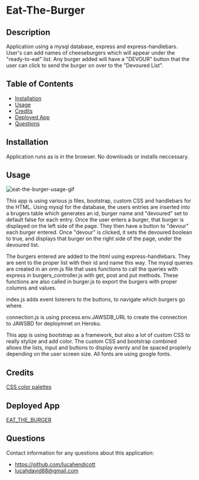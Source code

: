 # Eat-The-Burger  

## Description  
Application using a mysql database, express and express-handlebars. User's can add names of cheeseburgers which will appear under the "ready-to-eat" list. Any burger added will have a "DEVOUR" button that the user can click to send the burger on over to the "Devoured List".     

## Table of Contents  
* [Installation](#installation)  
* [Usage](#usage) 
* [Credits](#credits)  
* [Deployed App](#deployed-app)
* [Questions](#questions)  

## Installation  
Application runs as is in the browser. No downloads or installs neccessary.  

## Usage  
![eat-the-burger-usage-gif](public/assets/images/bruger-eater.gif)

This app is using various js files, bootstrap, custom CSS and handlebars for the HTML. Using mysql for the database, the users entries are inserted into a brugers table which generates an id, burger name and "devoured" set to default false for each entry. Once the user enters a burger, that burger is displayed on the left side of the page. They then have a button to "devour" each burger entered. Once "devour" is clicked, it sets the devoured boolean to true, and displays that burger on the right side of the page, under the devoured list. 

The burgers entered are added to the html using express-handlebars. They are sent to the proper list with their id and name this way. The mysql queries are created in an orm.js file that uses functions to call the queries with express in burgers_controller.js with get, post and put methods. These functions are also called in burger.js to export the burgers with proper columns and values.

index.js adds event listeners to the buttons, to navigate which burgers go where. 

connection.js is using process.env.JAWSDB_URL to create the connection to JAWSBD for deploymnet on Heroku.

This app is using bootstrap as a framework, but also a lot of custom CSS to really stylize and add color. The custom CSS and bootstrap combined allows the lists, input and buttons to display evenly and be spaced proplerly depending on the user screen size. All fonts are using google fonts.
  
## Credits   
[CSS color palettes](https://flatuicolors.com/)   

## Deployed App
[EAT_THE_BURGER](https://murmuring-badlands-36701.herokuapp.com/)

## Questions  
Contact information for any questions about this application:
* https://github.com/lucahendicott  
* lucahdavid88@gmail.com  
